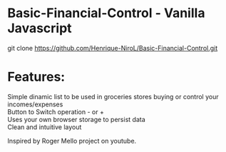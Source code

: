 # Basic-Financial-Control - Vanilla Javascript

git clone https://github.com/Henrique-NiroL/Basic-Financial-Control.git

# Features:

Simple dinamic list to be used in groceries stores buying or control your incomes/expenses<br/>
Button to Switch operation - or +  <br/>
Uses your own browser storage to persist data</br>
Clean and intuitive layout<br/>





Inspired by Roger Mello project on youtube.
